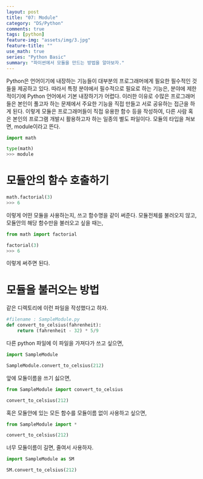 ```yaml
---
layout: post
title: "07: Module"
category: "DS/Python"
comments: true
tags: [python]
feature-img: "assets/img/3.jpg"
feature-title: ""
use_math: true
series: "Python Basic"
summary: "파이썬에서 모듈을 만드는 방법을 알아보자."
---
```


Python은 언어이기에 내장하는 기능들이 대부분의 프로그래머에게 필요한 필수적인 것들을 제공하고 있다. 따라서 특정 분야에서 필수적으로 필요로 하는 기능은, 분야에 제한적이기에 Python 언어에서 기본 내장하기가 어렵다. 이러한 이유로 수많은 프로그래머들은 본인이 풀고자 하는 문제에서 주요한 기능을 직접 만들고 서로 공유하는 접근을 하게 된다. 이렇게 모듈은 프로그래머들이 직접 유용한 함수 등을 작성하여, 다른 사람 혹은 본인의 프로그램 개발시 활용하고자 하는 일종의 별도 파일이다. 모듈의 타입을 쳐보면, module이라고 뜬다.

```python
import math

type(math)
>>> module
```

# 모듈안의 함수 호출하기

```python
math.factorial(3)
>>> 6
```

이렇게 어떤 모듈을 사용하는지, 쓰고 함수명을 같이 써준다. 모듈전체를 불러오지 않고, 모듈안의 해당 함수만을 불러오고 싶을 때는,

```python
from math import factorial

factorial(3)
>>> 6
```

이렇게 써주면 된다.

# 모듈을 불러오는 방법

같은 디렉토리에 이런 파일을 작성했다고 하자.

```python
#filename : SampleModule.py
def convert_to_celsius(fahrenheit):
    return (fahrenheit - 32) * 5/9
```

다른 python 파일에 이 파일을 가져다가 쓰고 싶으면,

```python
import SampleModule

SampleModule.convert_to_celsius(212)
```

앞에 모듈이름을 쓰기 싫으면,

```python
from SampleModule import convert_to_celsius

convert_to_celsius(212)
```

혹은 모듈안에 있는 모든 함수를 모듈이름 없이 사용하고 싶으면,

```python
from SampleModule import *

convert_to_celsius(212)
```

너무 모듈이름이 길면, 줄여서 사용하자.

```python
import SampleModule as SM

SM.convert_to_celsius(212)
```
